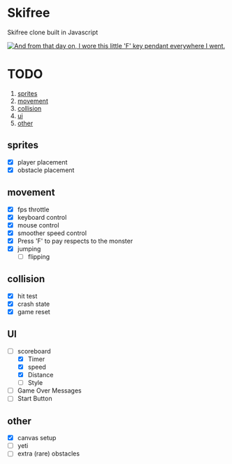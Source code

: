 # Skifree
Skifree clone built in Javascript

[![And from that day on, I wore this little 'F' key pendant everywhere I went.](https://imgs.xkcd.com/comics/skifree.png)](https://xkcd.com/667/)


# TODO
1. [sprites](#sprites)
2. [movement](#movement)
3. [collision](#collision)
4. [ui](#ui)
5. [other](#other)

## sprites
* [x] player placement
* [x] obstacle placement

## movement
* [x] fps throttle
* [x] keyboard control
* [x] mouse control
* [x] smoother speed control
* [x] Press 'F' to pay respects to the monster
* [x] jumping
  * [ ] flipping

## collision
* [x] hit test
* [x] crash state
* [x] game reset

## UI
* [ ] scoreboard
  - [x] Timer
  - [x] speed
  - [x] Distance
  - [ ] Style
* [ ] Game Over Messages
* [ ] Start Button

## other
* [x] canvas setup
* [ ] yeti
* [ ] extra (rare) obstacles
